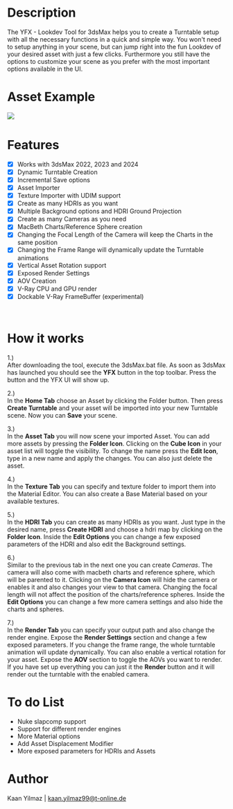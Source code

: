 # Description

The YFX - Lookdev Tool for 3dsMax helps you to create a Turntable setup with all the necessary functions in a quick and simple way.  You won't need to setup anything in your scene, but can jump right into the fun Lookdev of your desired asset with just a few clicks.  Furthermore you still have the options to customize your scene as you prefer with the most important options available in the UI.

# Asset Example
[![](https://pouch.jumpshare.com/preview/x6ZvJSdmp7wbmzE6SpdCvBBDeQqvoy58b8TkViqGB5Zw2qOZfE6tAVBIAoTccmWB3TA_CwPmw6qn_KvwVpx27OT13FYvCTNItZ0oPSkH8ts)](https://vimeo.com/951345783/7e94697cd7?share=copy)
![]()

# Features

 - [x] Works with 3dsMax 2022, 2023 and 2024
 - [x] Dynamic Turntable Creation
 - [x] Incremental Save options
 - [x] Asset Importer
 - [x] Texture Importer with UDIM support
 - [x] Create as many HDRIs as you want
 - [x] Multiple Background options and HDRI Ground Projection
 - [x] Create as many Cameras as you need
 - [x] MacBeth Charts/Reference Sphere creation
 - [x] Changing the Focal Length of the Camera will keep the Charts in the same position
 - [x] Changing the Frame Range will dynamically update the Turntable animations
 - [x] Vertical Asset Rotation support
 - [x] Exposed Render Settings
 - [x] AOV Creation
 - [x] V-Ray CPU and GPU render
 - [x] Dockable V-Ray FrameBuffer (experimental)
 
</br>

# How it works

1.) </br>
After downloading the tool, execute the 3dsMax.bat file. As soon as 3dsMax has launched you should see the **YFX** button in the top toolbar. Press the button and the YFX UI will show up.

2.) </br>
In the **Home Tab** choose an Asset by clicking the Folder button. Then press **Create Turntable** and your asset will be imported into your new Turntable scene. Now you can **Save** your scene.

3.) </br>
In the **Asset Tab** you will now scene your imported Asset. You can add more assets by pressing the **Folder Icon**. Clicking on the **Cube Icon** in your asset list will toggle the visibility. To change the name press the **Edit Icon**, type in a new name and apply the changes. You can also just delete the asset.

4.) </br>
In the **Texture Tab** you can specify and texture folder to import them into the Material Editor. You can also create a Base Material based on your available textures.

5.) </br>
In the **HDRI Tab** you can create as many HDRIs as you want. Just type in the desired name, press **Create HDRI** and choose a hdri map by clicking on the **Folder Icon**. Inside the **Edit Options** you can change a few exposed parameters of the HDRI and also edit the Background settings.

6.) </br>
Similar to the previous tab in the next one you can create *Cameras*. The camera will also come with macbeth charts and reference sphere, which will be parented to it. Clicking on the **Camera Icon** will hide the camera or enables it and also changes your view to that camera.
Changing the focal length will not affect the position of the charts/reference spheres. Inside the **Edit Options** you can change a few more camera settings and also hide the charts and spheres.

7.) </br>
In the **Render Tab** you can specify your output path and also change the render engine. Expose the **Render Settings** section and change a few exposed parameters. If you change the frame range, the whole turntable animation will update dynamically. You can also enable a vertical rotation for your asset.
Expose the **AOV** section to toggle the AOVs you want to render.
If you have set up everything you can just it the **Render** button and it will render out the turntable with the enabled camera.

# To do List

- Nuke slapcomp support
- Support for different render engines
- More Material options
- Add Asset Displacement Modifier
- More exposed parameters for HDRIs and Assets

# Author

Kaan Yilmaz | kaan.yilmaz99@t-online.de